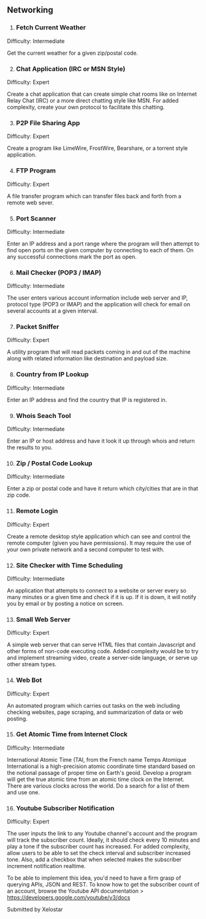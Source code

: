 ## Networking

1. ### Fetch Current Weather
Difficulty: Intermediate

Get the current weather for a given zip/postal code.

2. ### Chat Application (IRC or MSN Style)
Difficulty: Expert

Create a chat application that can create simple chat rooms like on Internet Relay Chat (IRC) or a more direct chatting style like MSN. For added complexity, create your own protocol to facilitate this chatting.

3. ### P2P File Sharing App
Difficulty: Expert

Create a program like LimeWire, FrostWire, Bearshare, or a torrent style application.

4. ### FTP Program
Difficulty: Expert

A file transfer program which can transfer files back and forth from a remote web sever.

5. ### Port Scanner
Difficulty: Intermediate

Enter an IP address and a port range where the program will then attempt to find open ports on the given computer by connecting to each of them. On any successful connections mark the port as open.

6. ### Mail Checker (POP3 / IMAP)
Difficulty: Intermediate

The user enters various account information include web server and IP, protocol type (POP3 or IMAP) and the application will check for email on several accounts at a given interval.

7. ### Packet Sniffer
Difficulty: Expert

A utility program that will read packets coming in and out of the machine along with related information like destination and payload size.

8. ### Country from IP Lookup
Difficulty: Intermediate

Enter an IP address and find the country that IP is registered in.

9. ### Whois Seach Tool
Difficulty: Intermediate

Enter an IP or host address and have it look it up through whois and return the results to you.

10. ### Zip / Postal Code Lookup
Difficulty: Intermediate

Enter a zip or postal code and have it return which city/cities that are in that zip code.

11. ### Remote Login
Difficulty: Expert

Create a remote desktop style application which can see and control the remote computer (given you have permissions). It may require the use of your own private network and a second computer to test with.

12. ### Site Checker with Time Scheduling
Difficulty: Intermediate

An application that attempts to connect to a website or server every so many minutes or a given time and check if it is up. If it is down, it will notify you by email or by posting a notice on screen.

13. ### Small Web Server
Difficulty: Expert

A simple web server that can serve HTML files that contain Javascript and other forms of non-code executing code. Added complexity would be to try and implement streaming video, create a server-side language, or serve up other stream types.

14. ### Web Bot
Difficulty: Expert

An automated program which carries out tasks on the web including checking websites, page scraping, and summarization of data or web posting.

15. ### Get Atomic Time from Internet Clock
Difficulty: Intermediate

International Atomic Time (TAI, from the French name Temps Atomique International is a high-precision atomic coordinate time standard based on the notional passage of proper time on Earth's geoid. Develop a program will get the true atomic time from an atomic time clock on the Internet. There are various clocks across the world. Do a search for a list of them and use one.

16. ### Youtube Subscriber Notification
Difficulty: Expert

The user inputs the link to any Youtube channel's account and the program will track the subscriber count. Ideally, it should check every 10 minutes and play a tone if the subscriber count has increased. For added complexity, allow users to be able to set the check interval and subscriber increased tone. Also, add a checkbox that when selected makes the subscriber increment notification realtime.

To be able to implement this idea, you'd need to have a firm grasp of querying APIs, JSON and REST.
To know how to get the subscriber count of an account, browse the Youtube API documentation > https://developers.google.com/youtube/v3/docs

Submitted by Xelostar
